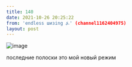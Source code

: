 ```yaml
---
title: 140
date: 2021-10-26 20:25:22
from: 'endless шизing ⍼' (channel1162404975)
layout: post
---
```


![image](photos/photo_6@26-10-2021_20-25-22.jpg)

последние полоски это мой новый режим
